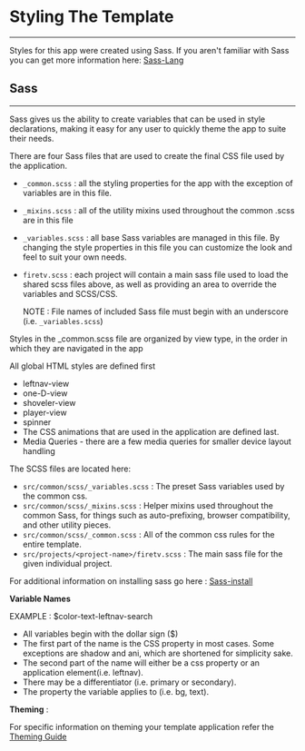 # Styling The Template
-------
Styles for this app were created using Sass. If you aren't familiar with Sass you can get more information here: [Sass-Lang](http:/sass-lang.com/)

## Sass
-------

Sass gives us the ability to create variables that can be used in style declarations, making it easy for any user to quickly theme the app to suite their needs.

There are four Sass files that are used to create the final CSS file used by the application.

* `_common.scss` : all the styling properties for the app with the exception of variables are in this file.
* `_mixins.scss` : all of the utility mixins used throughout the common .scss are in this file
* `_variables.scss` : all base Sass variables are managed in this file. By changing the style properties in this file you can customize the look and feel to suit your own needs.
* `firetv.scss` :  each project will contain a main sass file used to load the shared scss files above, as well as providing an area to override the variables and SCSS/CSS. 

    NOTE : File names of included Sass file must begin with an underscore (i.e. `_variables.scss`)

Styles in the _common.scss file are organized by view type, in the order in which they are navigated in the app

   All global HTML styles are defined first
   * leftnav-view
   * one-D-view 
   * shoveler-view
   * player-view
   * spinner
   * The CSS animations that are used in the application are defined last.
   * Media Queries - there are a few media queries for smaller device layout handling

The SCSS files are located here:

* `src/common/scss/_variables.scss` : The preset Sass variables used by the common css. 
* `src/common/scss/_mixins.scss` : Helper mixins used throughout the common Sass, for things such as auto-prefixing, browser compatibility, and other utility pieces. 
* `src/common/scss/_common.scss` : All of the common css rules for the entire template. 
* `src/projects/<project-name>/firetv.scss` : The main sass file for the given individual project.  

For additional information on installing sass go here : [Sass-install](http://sass-lang.com/install)


**Variable Names**

EXAMPLE : $color-text-leftnav-search 

   * All variables begin with the dollar sign ($)
   * The first part of the name is the CSS property in most cases. Some exceptions are shadow and ani, which are shortened for simplicity sake.
   * The second part of the name will either be a css property or an application element(i.e. leftnav).
   * There may be a differentiator (i.e. primary or secondary). 
   * The property the variable applies to (i.e. bg, text).

**Theming** :

For specific information on theming your template application refer the [Theming Guide](./theming_guide.pdf)
